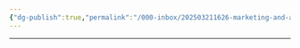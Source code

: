 ```yaml
---
{"dg-publish":true,"permalink":"/000-inbox/202503211626-marketing-and-aquisitions-m-and-a/","created":"2025-03-21T16:26:11.000-04:00","updated":"2025-03-21T16:26:28.000-04:00"}
---
```


---